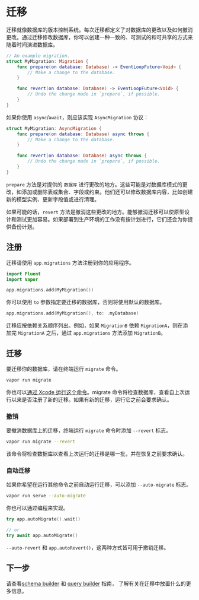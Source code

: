 # 迁移

迁移就像数据库的版本控制系统。每次迁移都定义了对数据库的更改以及如何撤消更改。通过迁移修改数据库，你可以创建一种一致的、可测试的和可共享的方式来随着时间演进数据库。

```swift
// An example migration.
struct MyMigration: Migration {
    func prepare(on database: Database) -> EventLoopFuture<Void> {
        // Make a change to the database.
    }

    func revert(on database: Database) -> EventLoopFuture<Void> {
    	// Undo the change made in `prepare`, if possible.
    }
}
```

如果你使用 `async`/`await`，则应该实现 `AsyncMigration` 协议：

```swift
struct MyMigration: AsyncMigration {
    func prepare(on database: Database) async throws {
        // Make a change to the database.
    }

    func revert(on database: Database) async throws {
    	// Undo the change made in `prepare`, if possible.
    }
}
```

`prepare` 方法是对提供的 `数据库` 进行更改的地方。这些可能是对数据库模式的更改，如添加或删除表或集合、字段或约束。他们还可以修改数据库内容，比如创建新的模型实例、更新字段值或进行清理。

如果可能的话，`revert` 方法是撤消这些更改的地方。能够撤消迁移可以使原型设计和测试更加容易。如果部署到生产环境的工作没有按计划进行，它们还会为你提供备份计划。

## 注册

迁移请使用 `app.migrations` 方法注册到你的应用程序。

```swift
import Fluent
import Vapor

app.migrations.add(MyMigration())
```

你可以使用 `to` 参数指定要迁移的数据库，否则将使用默认的数据库。

```swift
app.migrations.add(MyMigration(), to: .myDatabase)
```

迁移应按依赖关系顺序列出。例如，如果 `MigrationB` 依赖 `MigrationA`，则在添加完 `MigrationA` 之后，通过 `app.migrations` 方法添加 `MigrationB`。

## 迁移
 
要迁移你的数据库，请在终端运行 `migrate` 命令。

```sh
vapor run migrate
```

你也可以[通过 Xcode 运行这个命令](../advanced/commands.md#xcode)。migrate 命令将检查数据库，查看自上次运行以来是否注册了新的迁移。如果有新的迁移，运行它之前会要求确认。

### 撤销

要撤消数据库上的迁移，终端运行 `migrate` 命令时添加 `--revert` 标志。

```sh
vapor run migrate --revert
```

该命令将检查数据库以查看上次运行的迁移是哪一批，并在恢复之前要求确认。

### 自动迁移

如果你希望在运行其他命令之前自动运行迁移，可以添加 `--auto-migrate` 标志。

```sh
vapor run serve --auto-migrate
```

你也可以通过编程来实现。

```swift
try app.autoMigrate().wait()

// or
try await app.autoMigrate()
```

`--auto-revert` 和 `app.autoRevert()`，这两种方式皆可用于撤销迁移。

## 下一步

请查看[schema builder](schema.md) 和 [query builder](query.md) 指南， 了解有关在迁移中放置什么的更多信息。


